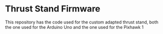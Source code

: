 # Thrust Stand Firmware

This repository has the code used for the custom adapted thrust stand, both the one used for the Arduino Uno and the one used for the Pixhawk 1